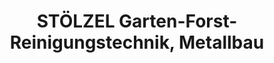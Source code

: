 ---
title: "STÖLZEL Garten-Forst-Reinigungstechnik, Metallbau"
url: /muenchberg/stoelzel-garten-forst-reinigungstechnik-metallbau/
shop: Allgemein
---